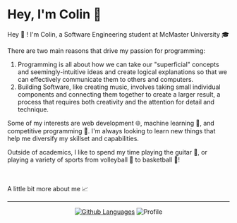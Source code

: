 # Hey, I'm Colin 👋

Hey 👋 ! I'm Colin, a Software Engineering student at McMaster University 🎓

There are two main reasons that drive my passion for programming:

1. Programming is all about how we can take our "superficial" concepts and seemingly-intuitive ideas and create logical explanations so that we can effectively communicate them to others and computers.
2. Building Software, like creating music, involves taking small individual components and connecting them together to create a larger result, a process that requires both creativity and the attention for detail and technique.

Some of my interests are web development 🌐, machine learning 🧠, and competitive programming 🎯. I'm always looking to learn new things that help me diversify my skillset and capabilities.

Outside of academics, I like to spend my time playing the guitar 🎸, or playing a variety of sports from volleyball 🏐 to basketball 🏀!

<br>
<!-- 
🌱 I’m currently learning backend development!  -->

<br>
A little bit more about me 📈


---
<div align="center">

[![Github Languages](https://github-readme-stats.vercel.app/api/top-langs/?username=colinchambachan&layout=compact)](https://github.com/colinchambachan/colinchambachan)
![Profile](https://hit.yhype.me/github/profile?user_id=61240608)
</div>

<!-- 
<a >
  <img src="https://visitcount.itsvg.in/api?id=colinchambachan&label=Profile%20Views&color=1&icon=0&pretty=false" />
</a>





<!--
**colinchambachan/colinchambachan** is a ✨ _special_ ✨ repository because its `README.md` (this file) appears on your GitHub profile.

Here are some ideas to get you started:

- 🔭 I’m currently working on ...
- 🌱 I’m currently learning ...
- 👯 I’m looking to collaborate on ...
- 🤔 I’m looking for help with ...
- 💬 Ask me about ...
- 📫 How to reach me: ...
- 😄 Pronouns: ...
- ⚡ Fun fact: ...
-->
